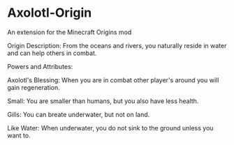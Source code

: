 # Axolotl-Origin
An extension for the Minecraft Origins mod

Origin Description: From the oceans and rivers, you naturally reside in water and can help others in combat.

Powers and Attributes:

Axolotl's Blessing: When you are in combat other player's around you will gain regeneration.

Small: You are smaller than humans, but you also have less health.

Gills: You can breate underwater, but not on land.

Like Water: When underwater, you do not sink to the ground unless you want to.
